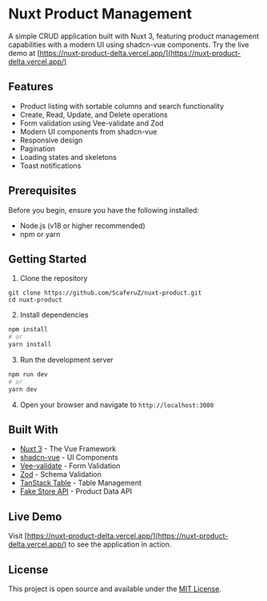 # Nuxt Product Management

A simple CRUD application built with Nuxt 3, featuring product management capabilities with a modern UI using shadcn-vue components. Try the live demo at [https://nuxt-product-delta.vercel.app/](https://nuxt-product-delta.vercel.app/)

## Features

- Product listing with sortable columns and search functionality
- Create, Read, Update, and Delete operations
- Form validation using Vee-validate and Zod
- Modern UI components from shadcn-vue
- Responsive design
- Pagination
- Loading states and skeletons
- Toast notifications

## Prerequisites

Before you begin, ensure you have the following installed:
- Node.js (v18 or higher recommended)
- npm or yarn

## Getting Started

1. Clone the repository
```
git clone https://github.com/ScaferuZ/nuxt-product.git
cd nuxt-product
```

2. Install dependencies
```bash
npm install
# or
yarn install
```

3. Run the development server
```bash
npm run dev
# or
yarn dev
```

4. Open your browser and navigate to `http://localhost:3000`

## Built With

- [Nuxt 3](https://nuxt.com/) - The Vue Framework
- [shadcn-vue](https://www.shadcn-vue.com/) - UI Components
- [Vee-validate](https://vee-validate.logaretm.com/v4/) - Form Validation
- [Zod](https://zod.dev/) - Schema Validation
- [TanStack Table](https://tanstack.com/table/v8) - Table Management
- [Fake Store API](https://fakestoreapi.com/) - Product Data API

## Live Demo

Visit [https://nuxt-product-delta.vercel.app/](https://nuxt-product-delta.vercel.app/) to see the application in action.

## License

This project is open source and available under the [MIT License](LICENSE).
